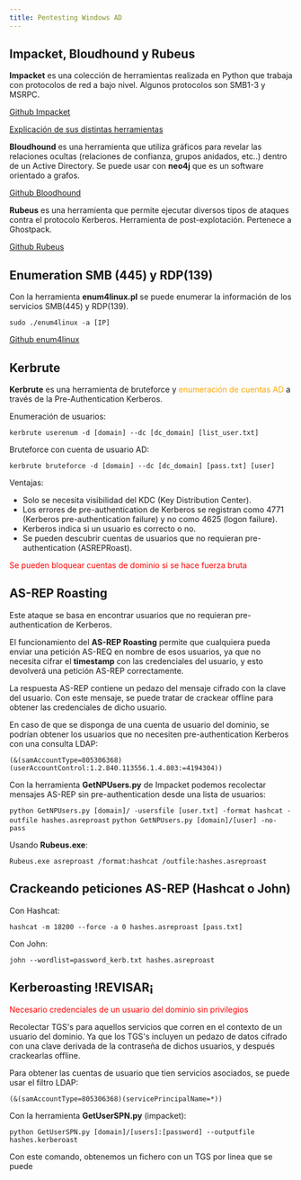 ```yaml
---
title: Pentesting Windows AD
---
```


## Impacket, Bloudhound y Rubeus

**Impacket** es una colección de herramientas realizada en Python que trabaja con protocolos de red a bajo nivel. Algunos protocolos son SMB1-3 y MSRPC.

[Github Impacket](https://github.com/SecureAuthCorp/impacket) 

[Explicación de sus distintas herramientas](secureauth.com/labs/open-source-tools/impacket)

**Bloudhound** es una herramienta que utiliza gráficos para revelar las relaciones ocultas (relaciones de confianza, grupos anidados, etc..) dentro de un Active Directory. Se puede usar con **neo4j** que es un software orientado a grafos.

[Github Bloodhound](https://github.com/BloodHoundAD/BloodHound)

**Rubeus** es una herramienta que permite ejecutar diversos tipos de ataques contra el protocolo Kerberos. Herramienta de post-explotación. Pertenece a Ghostpack.

[Github Rubeus](https://github.com/r3motecontrol/Ghostpack-CompiledBinaries)

## Enumeration SMB (445) y RDP(139)

Con la herramienta **enum4linux.pl** se puede enumerar la información de los servicios SMB(445) y RDP(139).

`sudo ./enum4linux -a [IP]`

[Github enum4linux](https://github.com/CiscoCXSecurity/enum4linux)

## Kerbrute

**Kerbrute** es una herramienta de bruteforce y <span style="color:orange">enumeración de cuentas AD</span> a través de la Pre-Authentication Kerberos.

Enumeración de usuarios:

`kerbrute userenum -d [domain] --dc [dc_domain] [list_user.txt]`

Bruteforce con cuenta de usuario AD:

`kerbrute bruteforce -d [domain] --dc [dc_domain] [pass.txt] [user]`

Ventajas:

- Solo se necesita visibilidad del KDC (Key Distribution Center).
- Los errores de pre-authentication de Kerberos se registran como 4771 (Kerberos pre-authentication failure) y no como 4625 (logon failure).
- Kerberos indica si un usuario es correcto o no.
- Se pueden descubrir cuentas de usuarios que no requieran pre-authentication (ASREPRoast).

<span style="color:red">Se pueden bloquear cuentas de dominio si se hace fuerza bruta</span>

## AS-REP Roasting

Este ataque se basa en encontrar usuarios que no requieran pre-authentication de Kerberos. 

El funcionamiento del **AS-REP Roasting** permite que cualquiera pueda enviar una petición AS-REQ en nombre de esos usuarios, ya que no necesita cifrar el **timestamp** con las credenciales del usuario, y esto devolverá una petición AS-REP correctamente.

La respuesta AS-REP contiene un pedazo del mensaje cifrado con la clave del usuario. Con este mensaje, se puede tratar de crackear offline para obtener las credenciales de dicho usuario.

En caso de que se disponga de una cuenta de usuario del dominio, se podrían obtener los usuarios que no necesiten pre-authentication Kerberos con una consulta LDAP:

`(&(samAccountType=805306368)(userAccountControl:1.2.840.113556.1.4.803:=4194304))`

Con la herramienta **GetNPUsers.py** de Impacket podemos recolectar mensajes AS-REP sin pre-authentication desde una lista de usuarios:

`python GetNPUsers.py [domain]/ -usersfile [user.txt] -format hashcat -outfile hashes.asreproast`
`python GetNPUsers.py [domain]/[user] -no-pass`

Usando **Rubeus.exe**:

`Rubeus.exe asreproast /format:hashcat /outfile:hashes.asreproast`


## Crackeando peticiones AS-REP (Hashcat o John)

Con Hashcat:

`hashcat -m 18200 --force -a 0 hashes.asreproast [pass.txt]`

Con John:

`john --wordlist=password_kerb.txt hashes.asreproast`


## Kerberoasting !REVISAR¡

<span style="color:red">Necesario credenciales de un usuario del dominio sin privilegios</span>

Recolectar TGS's para aquellos servicios que corren en el contexto de un usuario del dominio. Ya que los TGS's incluyen un pedazo de datos cifrado con una clave derivada de la contraseña de dichos usuarios, y después crackearlas offline. 

Para obtener las cuentas de usuario que tien servicios asociados, se puede usar el filtro LDAP:

`(&(samAccountType=805306368)(servicePrincipalName=*))`

Con la herramienta **GetUserSPN.py** (impacket):

`python GetUserSPN.py [domain]/[users]:[password] --outputfile hashes.kerberoast`

Con este comando, obtenemos un fichero con un TGS por linea que se puede 

